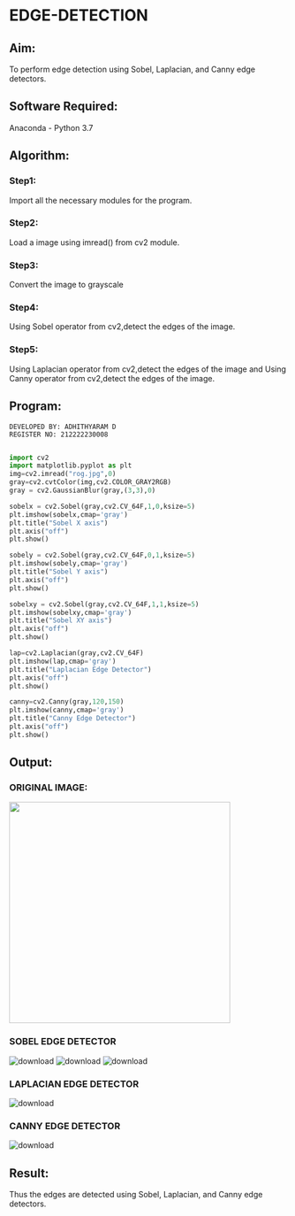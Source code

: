 # EDGE-DETECTION
## Aim:
To perform edge detection using Sobel, Laplacian, and Canny edge detectors.

## Software Required:
Anaconda - Python 3.7

## Algorithm:
### Step1:
Import all the necessary modules for the program.

### Step2:
Load a image using imread() from cv2 module.

### Step3:
Convert the image to grayscale

### Step4:
Using Sobel operator from cv2,detect the edges of the image.

### Step5:
Using Laplacian operator from cv2,detect the edges of the image and Using Canny operator from cv2,detect the edges of the image.

## Program:
```
DEVELOPED BY: ADHITHYARAM D
REGISTER NO: 212222230008
```
```python

import cv2
import matplotlib.pyplot as plt
img=cv2.imread("rog.jpg",0)
gray=cv2.cvtColor(img,cv2.COLOR_GRAY2RGB)
gray = cv2.GaussianBlur(gray,(3,3),0)

sobelx = cv2.Sobel(gray,cv2.CV_64F,1,0,ksize=5)
plt.imshow(sobelx,cmap='gray')
plt.title("Sobel X axis")
plt.axis("off")
plt.show()

sobely = cv2.Sobel(gray,cv2.CV_64F,0,1,ksize=5)
plt.imshow(sobely,cmap='gray')
plt.title("Sobel Y axis")
plt.axis("off")
plt.show()

sobelxy = cv2.Sobel(gray,cv2.CV_64F,1,1,ksize=5)
plt.imshow(sobelxy,cmap='gray')
plt.title("Sobel XY axis")
plt.axis("off")
plt.show()

lap=cv2.Laplacian(gray,cv2.CV_64F)
plt.imshow(lap,cmap='gray')
plt.title("Laplacian Edge Detector")
plt.axis("off")
plt.show()

canny=cv2.Canny(gray,120,150)
plt.imshow(canny,cmap='gray')
plt.title("Canny Edge Detector")
plt.axis("off")
plt.show()
```
## Output:
### ORIGINAL IMAGE:
<img src = "https://github.com/Adhithyaram29D/EDGE-DETECTION/assets/119393540/fc77c257-18e3-4e57-aaae-0feb238ee15e" width="400">

### SOBEL EDGE DETECTOR
![download](https://github.com/Adhithyaram29D/EDGE-DETECTION/assets/119393540/9a03103d-f185-4010-9ea5-567b5ef8fd74)
![download](https://github.com/Adhithyaram29D/EDGE-DETECTION/assets/119393540/8a552ce7-ccf8-429d-b3e4-20418d1c1861)
![download](https://github.com/Adhithyaram29D/EDGE-DETECTION/assets/119393540/9432d0fb-fe17-4758-bd36-d38cf3bb6f7c)

### LAPLACIAN EDGE DETECTOR
![download](https://github.com/Adhithyaram29D/EDGE-DETECTION/assets/119393540/abe166ea-76df-4e4a-a064-606e5cbdf57d)

### CANNY EDGE DETECTOR
![download](https://github.com/Adhithyaram29D/EDGE-DETECTION/assets/119393540/efc30c1b-7922-4122-84ff-02fea1c67152)

## Result:
Thus the edges are detected using Sobel, Laplacian, and Canny edge detectors.
